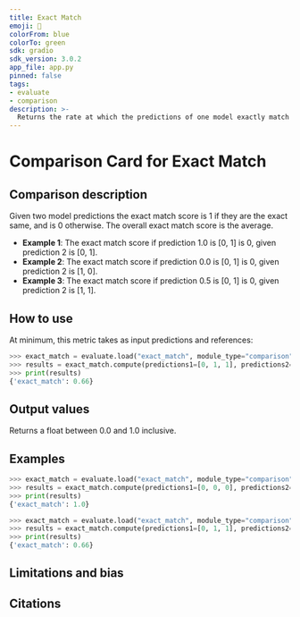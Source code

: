 ```yaml
---
title: Exact Match 
emoji: 🤗 
colorFrom: blue
colorTo: green
sdk: gradio
sdk_version: 3.0.2
app_file: app.py
pinned: false
tags:
- evaluate
- comparison
description: >-
  Returns the rate at which the predictions of one model exactly match those of another model.
---
```



# Comparison Card for Exact Match

## Comparison description

 Given two model predictions the exact match score is 1 if they are the exact same, and is 0 otherwise. The overall exact match score is the average.

- **Example 1**: The exact match score if prediction 1.0 is [0, 1] is 0, given prediction 2 is [0, 1].
- **Example 2**: The exact match score if prediction 0.0 is [0, 1] is 0, given prediction 2 is [1, 0].
- **Example 3**: The exact match score if prediction 0.5 is [0, 1] is 0, given prediction 2 is [1, 1].

## How to use 

At minimum, this metric takes as input predictions and references:
```python
>>> exact_match = evaluate.load("exact_match", module_type="comparison")
>>> results = exact_match.compute(predictions1=[0, 1, 1], predictions2=[1, 1, 1])
>>> print(results)
{'exact_match': 0.66}
```

## Output values

Returns a float between 0.0 and 1.0 inclusive.

## Examples 

```python
>>> exact_match = evaluate.load("exact_match", module_type="comparison")
>>> results = exact_match.compute(predictions1=[0, 0, 0], predictions2=[1, 1, 1])
>>> print(results)
{'exact_match': 1.0}
```

```python
>>> exact_match = evaluate.load("exact_match", module_type="comparison")
>>> results = exact_match.compute(predictions1=[0, 1, 1], predictions2=[1, 1, 1])
>>> print(results)
{'exact_match': 0.66}
```


## Limitations and bias

## Citations
